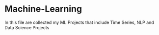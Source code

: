 # Machine-Learning
In this file are collected my ML Projects that include Time Series, NLP and Data Science Projects

